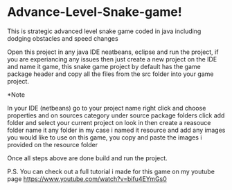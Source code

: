 # Advance-Level-Snake-game!

This is strategic advanced level snake game coded in java including dodging obstacles and speed changes

Open this project in any java IDE neatbeans, eclipse and run the project, if you are experiancing any issues
then just create a new project on the IDE and name it game, this snake game project by default has the game package header and copy
all the files from the src folder into your game project.

*Note

In your IDE (netbeans) go to your project name right click and choose properties and on sources category under source package
folders click add folder and select your current project on look in then create a reasouce folder name it any
folder in my case i named it resource and add any images you would like to use on this game, you copy and paste the images i provided on the resource folder

Once all steps above are done build and run the project.

P.S. You can check out a full tutorial i made for this game on my youtube page https://www.youtube.com/watch?v=bifu4EYmGs0
